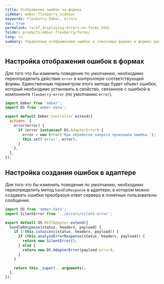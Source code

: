 ```yaml
---
title: Отображение ошибок на формах
sidebar: ember-flexberry_sidebar
keywords: Flexberry Ember, errors
toc: true
permalink: ru/ef_displaying-errors-on-forms.html
folder: products/ember-flexberry/forms/
lang: ru
summary: Управление отображением ошибок в списковых формах и формах редактирования.
---
```


## Настройка отображения ошибок в формах

Для того что бы изменить поведение по умолчанию, необходимо переопределить действие `error` в контроллере соответствующей формы. Единственным параметром этого метода будет объект ошибки, который необходимо установить в свойство, связанное с ошибкой в компоненте `flexberry-error` (по умолчанию `error`).

```javascript
import Ember from 'ember';
import DS from 'ember-data';

export default Ember.Controller.extend({
  actions: {
    error(error) {
      if (error instanceof DS.AdapterError) {
        error = new Error('При обработке запроса произошла ошибка.');
        this.set('error', error);
      }
    },
  },
});
```

## Настройка создания ошибок в адаптере

Для того что бы изменить поведение по умолчанию, необходимо переопределить метод `handleResponse` в адаптере, в котором можно создавать ошибки преобразуя ответ сервера в понятные пользователю сообщения.

```javascript
import DS from 'ember-data';
import SilentError from '../errors/silent-error';

export default DS.RESTAdapter.extend({
  handleResponse(status, headers, payload) {
    if (!this.isSuccess(status, headers, payload)) {
      if (this.analyzeErrorResponse(status, headers, payload)) {
        return new SilentError();
      } else {
        return new DS.AdapterError(payload.error);
      }
    }

    return this._super(...arguments);
  },
});
```
